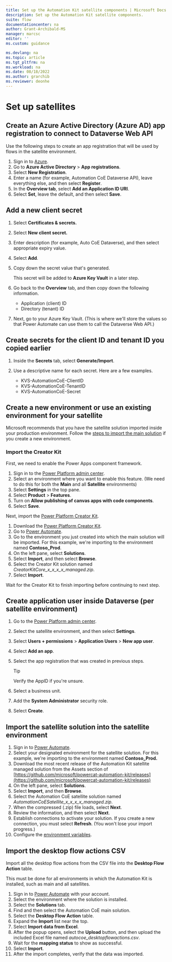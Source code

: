 ```yaml
---
title: Set up the Automation Kit satellite components | Microsoft Docs
description: Set up the Automation Kit satellite components.
suite: flow
documentationcenter: na
author: Grant-Archibald-MS
manager: marcsc
editor: ''
ms.custom: guidance

ms.devlang: na
ms.topic: article
ms.tgt_pltfrm: na
ms.workload: na
ms.date: 08/18/2022
ms.author: grarchib
ms.reviewer: deonhe
---
```


# Set up satellites

## Create an Azure Active Directory (Azure AD) app registration to connect to Dataverse Web API

Use the following steps to create an app registration that will be used by flows in the satellite environment.

1. Sign in to [Azure](https://portal.azure.com/).
1. Go to **Azure Active Directory** > **App registrations**.
1. Select **New Registration**.
1. Enter a name (for example, Automation CoE Dataverse API), leave everything else, and then select **Register**.
1. In the **Overview tab**, select **Add an Application ID URI**.
1. Select **Set**, leave the default, and then select **Save**.

## Add a new client secret

1. Select **Certificates & secrets.**
1. Select **New client secret.**
1. Enter description (for example, Auto CoE Dataverse), and then select appropriate expiry value.
1. Select **Add**.
1. Copy down the secret value that's generated.

   This secret will be added to **Azure Key Vault** in a later step.

1. Go back to the **Overview** tab, and then copy down the following information.

   - Application (client) ID
   - Directory (tenant) ID

1. Next, go to your Azure Key Vault. (This is where we'll store the values so that Power Automate can use them to call the Dataverse Web API.)

## Create secrets for the client ID and tenant ID you copied earlier

1. Inside the **Secrets** tab, select **Generate/Import**.
1. Use a descriptive name for each secret. Here are a few examples.

   - KVS-AutomationCoE-ClientID
   - KVS-AutomationCoE-TenantID
   - KVS-AutomationCoE-Secret

## Create a new environment or use an existing environment for your satellite

Microsoft recommends that you have the satellite solution imported inside your production environment. Follow the [steps to import the main solution](main.md) if you create a new environment.

### Import the Creator Kit

First, we need to enable the Power Apps component framework.

1. Sign in to the [Power Platform admin center](https://admin.powerplatform.microsoft.com/).
2. Select an environment where you want to enable this feature. (We need to do this for both the **Main** and all **Satellite** environments)
3. Select **Settings** in the top pane.
4. Select **Product** > **Features**.
5. Turn on **Allow publishing of canvas apps with code components**.
6. Select **Save**.

Next, import the [Power Platform Creator Kit](/power-platform/guidance/creator-kit/overview).

1. Download the [Power Platform Creator Kit](https://aka.ms/creatorkitdownload).
1. Go to [Power Automate](https://make.powerautomate.com).
1. Go to the environment you just created into which the main solution will be imported. For this example, we're importing to the environment named **Contoso_Prod**.
1. On the left pane, select **Solutions**.
1. Select **Import**, and then select **Browse**.
1. Select the Creator Kit solution named *CreatorKitCore_x_x_x_x_managed.zip*.
1. Select **Import**.

Wait for the Creator Kit to finish importing before continuing to next step.


## Create application user inside Dataverse (per satellite environment)

1. Go to the [Power Platform admin center](https://admin.powerplatform.microsoft.com/).
1. Select the satellite environment, and then select **Settings**.
1. Select **Users + permissions** > **Application Users** > **New app user**.
1. Select **Add an app**.
1. Select the app registration that was created in previous steps.

    >[!TIP]
    >Verify the AppID if you're unsure.

1. Select a business unit.
1. Add the **System Administrator** security role.
1. Select **Create**.

## Import the satellite solution into the satellite environment

1. Sign in to [Power Automate](https://make.powerautomate.com).
1. Select your designated environment for the satellite solution. For this example, we're importing to the environment named **Contoso_Prod.**
1. Download the most recent release of the Automation Kit satellite managed solution from the Assets section of [https://github.com/microsoft/powercat-automation-kit/releases](https://github.com/microsoft/powercat-automation-kit/releases)
1. On the left pane, select **Solutions**.
1. Select **Import**, and then **Browse**.
1. Select the Automation CoE satellite solution named *AutomationCoESatellite_x_x_x_x_managed.zip*.
1. When the compressed (.zip) file loads, select **Next**.
1. Review the information, and then select **Next**.
1. Establish connections to activate your solution. If you create a new connection, you must select **Refresh**. (You won't lose your import progress.)
1. Configure the [environment variables](./environment-variables.md).

## Import the desktop flow actions CSV

Import all the desktop flow actions from the CSV file into the **Desktop Flow Action** table.

This must be done for all environments in which the Automation Kit is installed, such as main and all satellites.

1. Sign in to [Power Automate](https://make.powerautomate.com) with your account.
1. Select the environment where the solution is installed.
1. Select the **Solutions** tab.
1. Find and then select the Automation CoE main solution.
1. Select the **Desktop Flow Action** table.
1. Expand the **Import** list near the top.
1. Select **Import data from Excel**.
1. After the popup opens, select the **Upload** button, and then upload the included Excel file named *autocoe_desktopflowactions.csv*.
1. Wait for the **mapping status** to show as successful.
1. Select **Import**.
1. After the import completes, verify that the data was imported.
